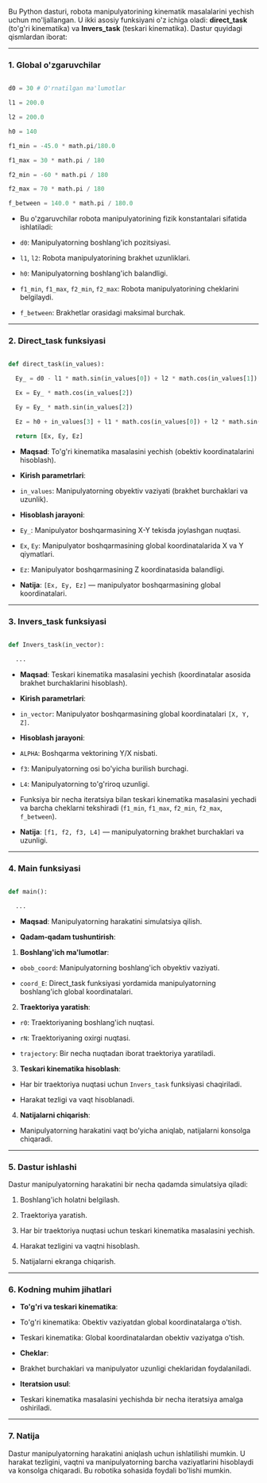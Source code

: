 

Bu Python dasturi, robota manipulyatorining kinematik masalalarini yechish uchun mo'ljallangan. U ikki asosiy funksiyani o'z ichiga oladi: **direct_task** (to'g'ri kinematika) va **Invers_task** (teskari kinematika). Dastur quyidagi qismlardan iborat:



---



### 1. **Global o'zgaruvchilar**

```python

d0 = 30 # O'rnatilgan ma'lumotlar

l1 = 200.0

l2 = 200.0

h0 = 140

f1_min = -45.0 * math.pi/180.0

f1_max = 30 * math.pi / 180

f2_min = -60 * math.pi / 180

f2_max = 70 * math.pi / 180

f_between = 140.0 * math.pi / 180.0

```

- Bu o'zgaruvchilar robota manipulyatorining fizik konstantalari sifatida ishlatiladi:

 - `d0`: Manipulyatorning boshlang'ich pozitsiyasi.

 - `l1`, `l2`: Robota manipulyatorining brakhet uzunliklari.

 - `h0`: Manipulyatorning boshlang'ich balandligi.

 - `f1_min`, `f1_max`, `f2_min`, `f2_max`: Robota manipulyatorining cheklarini belgilaydi.

 - `f_between`: Brakhetlar orasidagi maksimal burchak.



---



### 2. **Direct_task funksiyasi**

```python

def direct_task(in_values):

  Ey_ = d0 - l1 * math.sin(in_values[0]) + l2 * math.cos(in_values[1])

  Ex = Ey_ * math.cos(in_values[2])

  Ey = Ey_ * math.sin(in_values[2])

  Ez = h0 + in_values[3] + l1 * math.cos(in_values[0]) + l2 * math.sin(in_values[1])

  return [Ex, Ey, Ez]

```

- **Maqsad**: To'g'ri kinematika masalasini yechish (obektiv koordinatalarini hisoblash).

- **Kirish parametrlari**:

 - `in_values`: Manipulyatorning obyektiv vaziyati (brakhet burchaklari va uzunlik).

- **Hisoblash jarayoni**:

 - `Ey_`: Manipulyator boshqarmasining X-Y tekisda joylashgan nuqtasi.

 - `Ex`, `Ey`: Manipulyator boshqarmasining global koordinatalarida X va Y qiymatlari.

 - `Ez`: Manipulyator boshqarmasining Z koordinatasida balandligi.

- **Natija**: `[Ex, Ey, Ez]` — manipulyator boshqarmasining global koordinatalari.



---



### 3. **Invers_task funksiyasi**

```python

def Invers_task(in_vector):

  ...

```

- **Maqsad**: Teskari kinematika masalasini yechish (koordinatalar asosida brakhet burchaklarini hisoblash).

- **Kirish parametrlari**:

 - `in_vector`: Manipulyator boshqarmasining global koordinatalari `[X, Y, Z]`.

- **Hisoblash jarayoni**:

 - `ALPHA`: Boshqarma vektorining Y/X nisbati.

 - `f3`: Manipulyatorning osi bo'yicha burilish burchagi.

 - `L4`: Manipulyatorning to'g'riroq uzunligi.

 - Funksiya bir necha iteratsiya bilan teskari kinematika masalasini yechadi va barcha cheklarni tekshiradi (`f1_min`, `f1_max`, `f2_min`, `f2_max`, `f_between`).

- **Natija**: `[f1, f2, f3, L4]` — manipulyatorning brakhet burchaklari va uzunligi.



---



### 4. **Main funksiyasi**

```python

def main():

  ...

```

- **Maqsad**: Manipulyatorning harakatini simulatsiya qilish.

- **Qadam-qadam tushuntirish**:

 1. **Boshlang'ich ma'lumotlar**:

   - `obob_coord`: Manipulyatorning boshlang'ich obyektiv vaziyati.

   - `coord_E`: Direct_task funksiyasi yordamida manipulyatorning boshlang'ich global koordinatalari.

 2. **Traektoriya yaratish**:

   - `r0`: Traektoriyaning boshlang'ich nuqtasi.

   - `rN`: Traektoriyaning oxirgi nuqtasi.

   - `trajectory`: Bir necha nuqtadan iborat traektoriya yaratiladi.

 3. **Teskari kinematika hisoblash**:

   - Har bir traektoriya nuqtasi uchun `Invers_task` funksiyasi chaqiriladi.

   - Harakat tezligi va vaqt hisoblanadi.

 4. **Natijalarni chiqarish**:

   - Manipulyatorning harakatini vaqt bo'yicha aniqlab, natijalarni konsolga chiqaradi.



---



### 5. **Dastur ishlashi**

Dastur manipulyatorning harakatini bir necha qadamda simulatsiya qiladi:

1. Boshlang'ich holatni belgilash.

2. Traektoriya yaratish.

3. Har bir traektoriya nuqtasi uchun teskari kinematika masalasini yechish.

4. Harakat tezligini va vaqtni hisoblash.

5. Natijalarni ekranga chiqarish.



---



### 6. **Kodning muhim jihatlari**

- **To'g'ri va teskari kinematika**:

 - To'g'ri kinematika: Obektiv vaziyatdan global koordinatalarga o'tish.

 - Teskari kinematika: Global koordinatalardan obektiv vaziyatga o'tish.

- **Cheklar**:

 - Brakhet burchaklari va manipulyator uzunligi cheklaridan foydalaniladi.

- **Iteratsion usul**:

 - Teskari kinematika masalasini yechishda bir necha iteratsiya amalga oshiriladi.



---



### 7. **Natija**

Dastur manipulyatorning harakatini aniqlash uchun ishlatilishi mumkin. U harakat tezligini, vaqtni va manipulyatorning barcha vaziyatlarini hisoblaydi va konsolga chiqaradi. Bu robotika sohasida foydali bo'lishi mumkin.